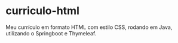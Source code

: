 # curriculo-html
Meu currículo em formato HTML com estilo CSS, rodando em Java, utilizando o Springboot e Thymeleaf.
